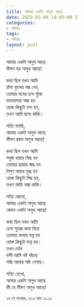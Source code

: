 ```yaml
---
title: আমার একটা অসুখ আছে
date: 2023-02-04 14:05:00 Z
categories:
- কবিতা
tags:
- কবিতা
layout: post
---
```


আমার একটা অসুখ আছে  
ভীষণ বড় অসুখ আছে!  

কথা ছিল যখন আমি  
চাঁপা ফুলের গন্ধ নেব,  
তোমার মনের ছন্দ খুঁজে  
ভালবাসায় অন্ধ হব  
হোক কিছুটা মন্দ হব,  
তখন আমি দ্বন্দ্বে থাকি।  

সত্যি বলছি,  
আমার একটা অসুখ আছে  
ভীষণ রকম অসুখ আছে!  

কথা ছিল যখন আমি  
সবুজ ধারায় স্নিগ্ধ হব  
তোমার ছায়ায় ঋদ্ধ হব  
নিপুণ মায়ায় মুগ্ধ হব  
হোক কিছুটা বিদ্ধ হব,  
তখন আমি অন্ধ থাকি।  

সত্যি জেনো,  
আমার একটা অসুখ আছে  
কেমন একটা অসুখ আছে!  

কথা ছিল যখন আমি  
চেনা সুরের কথা নিয়ে  
তোমায় ভাবায় মগ্ন হব  
হোক কিছুটা ভগ্ন হব।  
তখন দেখি  
বন্দী আমি নষ্ট খাঁচায়  
সন্ধি আমার অষ্ট নেশায়।  

সত্যি দেখো,  
আমার একটা অসুখ আছে  
কী যে ভীষণ অসুখ আছে!  

<small>২৪ শে নভেম্বর, ২০১০ রাত ১০:১৫</small>